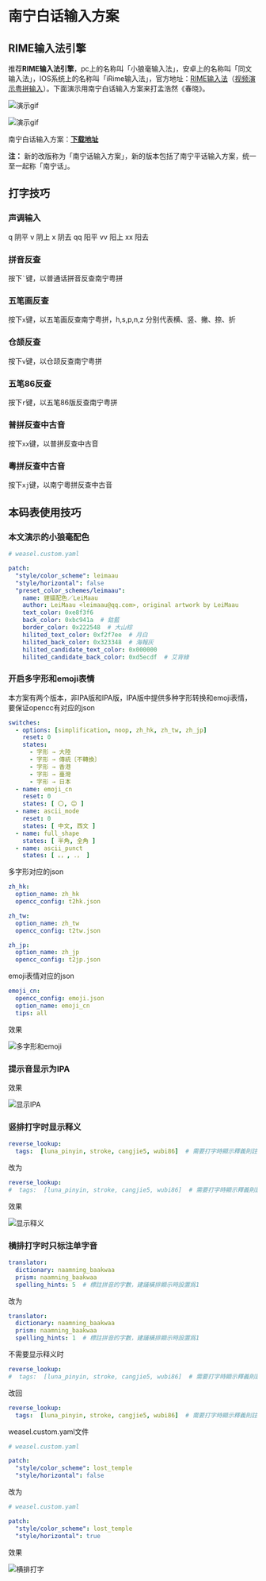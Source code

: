 # 南宁白话输入方案

## RIME输入法引擎

推荐**RIME输入法引擎**，pc上的名称叫「小狼毫输入法」，安卓上的名称叫「同文输入法」，IOS系统上的名称叫「iRime输入法」，官方地址：[RIME输入法](https://rime.im/)（[视频演示粤拼输入](https://v.youku.com/v_show/id_XNjM0MzY5MTYw.html?spm=a2h0k.11417342.soresults.dtitle)）。下面演示用南宁白话输入方案来打孟浩然《春晓》。

![演示gif](https://s2.ax1x.com/2019/05/14/Eo2Ll9.gif)

![演示gif](https://s2.ax1x.com/2019/05/14/Eo2OyR.gif)

南宁白话输入方案：[**下载地址**](https://github.com/leimaau/naamning_jyutping)

**注：** 新的改版称为「南宁话输入方案」，新的版本包括了南宁平话输入方案，统一至一起称「南宁话」。

## 打字技巧

### 声调输入

q 阴平 v 阴上 x 阴去 qq 阳平 vv 阳上 xx 阳去

### 拼音反查

按下`` ` ``键，以普通话拼音反查南宁粤拼

### 五笔画反查

按下`` x ``键，以五笔画反查南宁粤拼，h,s,p,n,z 分别代表横、竖、撇、捺、折

### 仓颉反查

按下`` v ``键，以仓颉反查南宁粤拼

### 五笔86反查

按下`` r ``键，以五笔86版反查南宁粤拼

### 普拼反查中古音

按下`` xx ``键，以普拼反查中古音

### 粵拼反查中古音

按下`` xj ``键，以南宁粵拼反查中古音

## 本码表使用技巧

### 本文演示的小狼毫配色

```yaml
# weasel.custom.yaml

patch:
  "style/color_scheme": leimaau
  "style/horizontal": false
  "preset_color_schemes/leimaau":
    name: 貍貓配色／LeiMaau
    author: LeiMaau <leimaau@qq.com>, original artwork by LeiMaau
    text_color: 0xe8f3f6
    back_color: 0xbc941a  # 鈷藍
    border_color: 0x222548  # 大山棕
    hilited_text_color: 0xf2f7ee  # 月白
    hilited_back_color: 0x323348  # 海報灰
    hilited_candidate_text_color: 0x000000
    hilited_candidate_back_color: 0xd5ecdf  # 艾背綠
```

### 开启多字形和emoji表情

本方案有两个版本，非IPA版和IPA版，IPA版中提供多种字形转换和emoji表情，要保证opencc有对应的json

```yaml
switches:
  - options: [simplification, noop, zh_hk, zh_tw, zh_jp]
    reset: 0
    states:
      - 字形 → 大陸
      - 字形 → 傳統〔不轉換〕
      - 字形 → 香港
      - 字形 → 臺灣
      - 字形 → 日本
  - name: emoji_cn
    reset: 0
    states: [ 〇, 😊 ]
  - name: ascii_mode
    reset: 0
    states: [ 中文, 西文 ]
  - name: full_shape
    states: [ 半角, 全角 ]
  - name: ascii_punct
    states: [ 。，, ．， ]
```

多字形对应的json

```yaml
zh_hk:
  option_name: zh_hk
  opencc_config: t2hk.json

zh_tw:
  option_name: zh_tw
  opencc_config: t2tw.json

zh_jp:
  option_name: zh_jp
  opencc_config: t2jp.json
```

emoji表情对应的json

```yaml
emoji_cn:
  opencc_config: emoji.json
  option_name: emoji_cn
  tips: all
```


效果

![多字形和emoji](https://s2.ax1x.com/2019/05/14/Eo2XO1.gif)

### 提示音显示为IPA


效果

![显示IPA](https://s2.ax1x.com/2019/05/14/EoYtns.gif)

### 竖排打字时显示释义

```yaml
reverse_lookup:
  tags:  [luna_pinyin, stroke, cangjie5, wubi86]  # 需要打字時顯示釋義則註釋這行，建議豎排顯示時使用【很有用的功能，建議PC上使用！】
```

改为

```yaml
reverse_lookup:
#  tags:  [luna_pinyin, stroke, cangjie5, wubi86]  # 需要打字時顯示釋義則註釋這行，建議豎排顯示時使用【很有用的功能，建議PC上使用！】
```

效果

![显示释义](https://s2.ax1x.com/2019/05/14/Eoa3an.gif)

### 横排打字时只标注单字音

```yaml
translator:
  dictionary: naamning_baakwaa
  prism: naamning_baakwaa
  spelling_hints: 5  # 標註拼音的字數，建議橫排顯示時設置爲1
```

改为

```yaml
translator:
  dictionary: naamning_baakwaa
  prism: naamning_baakwaa
  spelling_hints: 1  # 標註拼音的字數，建議橫排顯示時設置爲1
```

不需要显示释义时

```yaml
reverse_lookup:
#  tags:  [luna_pinyin, stroke, cangjie5, wubi86]  # 需要打字時顯示釋義則註釋這行，建議豎排顯示時使用【很有用的功能，建議PC上使用！】
```

改回

```yaml
reverse_lookup:
  tags:  [luna_pinyin, stroke, cangjie5, wubi86]  # 需要打字時顯示釋義則註釋這行，建議豎排顯示時使用【很有用的功能，建議PC上使用！】
```

weasel.custom.yaml文件

```yaml
# weasel.custom.yaml

patch:
  "style/color_scheme": lost_temple
  "style/horizontal": false
```

改为

```yaml
# weasel.custom.yaml

patch:
  "style/color_scheme": lost_temple
  "style/horizontal": true
```

效果

![横排打字](https://s2.ax1x.com/2019/05/14/EoNfSO.gif)
